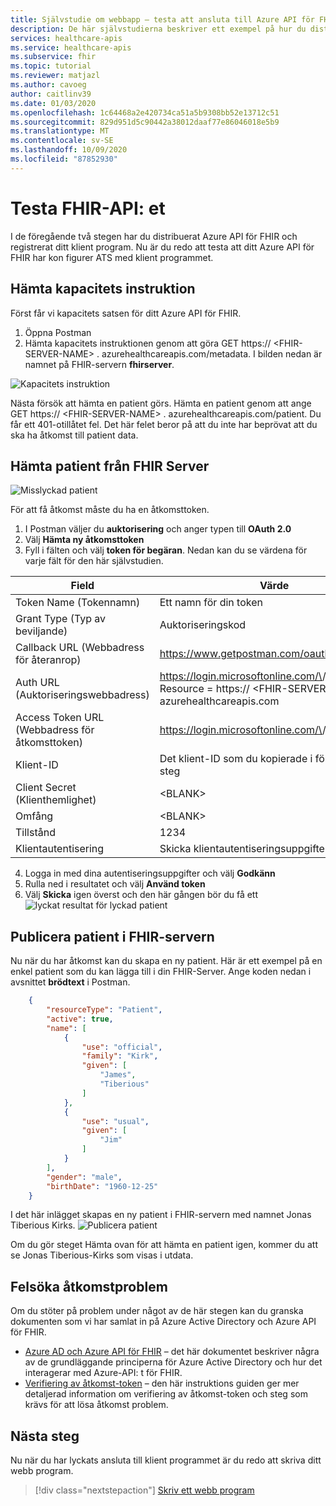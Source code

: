 ```yaml
---
title: Självstudie om webbapp – testa att ansluta till Azure API för FHIR
description: De här självstudierna beskriver ett exempel på hur du distribuerar ett enkelt webb program. I det här avsnittet av själv studie kursen får du hjälp med att testa att ansluta till FHIR-servern med Postman
services: healthcare-apis
ms.service: healthcare-apis
ms.subservice: fhir
ms.topic: tutorial
ms.reviewer: matjazl
ms.author: cavoeg
author: caitlinv39
ms.date: 01/03/2020
ms.openlocfilehash: 1c64468a2e420734ca51a5b9308bb52e13712c51
ms.sourcegitcommit: 829d951d5c90442a38012daaf77e86046018e5b9
ms.translationtype: MT
ms.contentlocale: sv-SE
ms.lasthandoff: 10/09/2020
ms.locfileid: "87852930"
---
```

# <a name="testing-the-fhir-api"></a>Testa FHIR-API: et
I de föregående två stegen har du distribuerat Azure API för FHIR och registrerat ditt klient program. Nu är du redo att testa att ditt Azure API för FHIR har kon figurer ATS med klient programmet. 

## <a name="retrieve-capability-statement"></a>Hämta kapacitets instruktion
Först får vi kapacitets satsen för ditt Azure API för FHIR. 
1. Öppna Postman
1. Hämta kapacitets instruktionen genom att göra GET https:// \<FHIR-SERVER-NAME> . azurehealthcareapis.com/metadata. I bilden nedan är namnet på FHIR-servern **fhirserver**.

![Kapacitets instruktion](media/tutorial-web-app/postman-capability-statement.png)

Nästa försök att hämta en patient görs. Hämta en patient genom att ange GET https:// \<FHIR-SERVER-NAME> . azurehealthcareapis.com/patient. Du får ett 401-otillåtet fel. Det här felet beror på att du inte har beprövat att du ska ha åtkomst till patient data.

## <a name="get-patient-from-fhir-server"></a>Hämta patient från FHIR Server
![Misslyckad patient](media/tutorial-web-app/postman-patient-authorization-failed.png)

För att få åtkomst måste du ha en åtkomsttoken.
1. I Postman väljer du **auktorisering** och anger typen till **OAuth 2.0**
1. Välj **Hämta ny åtkomsttoken**
1. Fyll i fälten och välj **token för begäran**. Nedan kan du se värdena för varje fält för den här självstudien.

|Field                |Värde                                                               |
|---------------------|--------------------------------------------------------------------|
|Token Name (Tokennamn)           |Ett namn för din token                                               |
|Grant Type (Typ av beviljande)           |Auktoriseringskod                                                  |
|Callback URL (Webbadress för återanrop)         |https://www.getpostman.com/oauth2/callback                          |
|Auth URL (Auktoriseringswebbadress)             |https://login.microsoftonline.com/\<AZURE-AD-TENANT-ID>/OAuth2/? Resource = https:// \<FHIR-SERVER-NAME> . azurehealthcareapis.com|
|Access Token URL (Webbadress för åtkomsttoken)     |https://login.microsoftonline.com/\<AZURE-AD-TENANT-ID>/oauth2/token|
|Klient-ID            |Det klient-ID som du kopierade i föregående steg             |
|Client Secret (Klienthemlighet)        |\<BLANK>                                                            |
|Omfång                |\<BLANK>                                                            |
|Tillstånd                |1234                                                                |
|Klientautentisering|Skicka klientautentiseringsuppgifter i brödtext                                     |

4. Logga in med dina autentiseringsuppgifter och välj **Godkänn**
1. Rulla ned i resultatet och välj **Använd token**
1. Välj **Skicka** igen överst och den här gången bör du få ett ![ lyckat resultat för lyckad patient](media/tutorial-web-app/postman-patient-authorization-success.png)

## <a name="post-patient-into-fhir-server"></a>Publicera patient i FHIR-servern
Nu när du har åtkomst kan du skapa en ny patient. Här är ett exempel på en enkel patient som du kan lägga till i din FHIR-Server. Ange koden nedan i avsnittet **brödtext** i Postman.

``` json
    {
        "resourceType": "Patient",
        "active": true,
        "name": [
            {
                "use": "official",
                "family": "Kirk",
                "given": [
                    "James",
                    "Tiberious"
                ]
            },
            {
                "use": "usual",
                "given": [
                    "Jim"
                ]
            }
        ],
        "gender": "male",
        "birthDate": "1960-12-25"
    }
```
I det här inlägget skapas en ny patient i FHIR-servern med namnet Jonas Tiberious Kirks.
![Publicera patient](media/tutorial-web-app/postman-post-patient.png)

Om du gör steget Hämta ovan för att hämta en patient igen, kommer du att se Jonas Tiberious-Kirks som visas i utdata.

## <a name="troubleshooting-access-issues"></a>Felsöka åtkomstproblem
Om du stöter på problem under något av de här stegen kan du granska dokumenten som vi har samlat in på Azure Active Directory och Azure API för FHIR. 

* [Azure AD och Azure API för FHIR](azure-ad-hcapi.md) – det här dokumentet beskriver några av de grundläggande principerna för Azure Active Directory och hur det interagerar med Azure-API: t för FHIR.
* [Verifiering av åtkomst-token](azure-ad-hcapi-token-validation.md) – den här instruktions guiden ger mer detaljerad information om verifiering av åtkomst-token och steg som krävs för att lösa åtkomst problem.

## <a name="next-steps"></a>Nästa steg
Nu när du har lyckats ansluta till klient programmet är du redo att skriva ditt webb program.

>[!div class="nextstepaction"]
>[Skriv ett webb program](tutorial-web-app-write-web-app.md)



